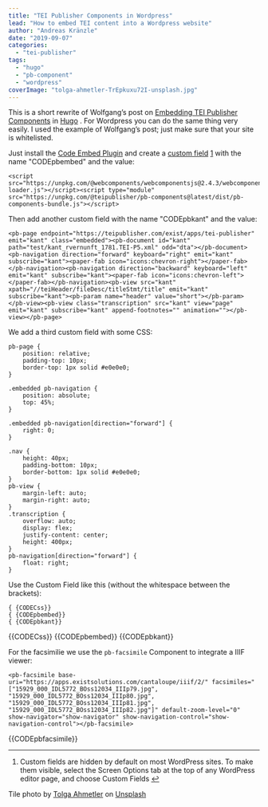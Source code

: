 ```yaml
---
title: "TEI Publisher Components in Wordpress"
lead: "How to embed TEI content into a Wordpress website"
author: "Andreas Kränzle"
date: "2019-09-07"
categories: 
  - "tei-publisher"
tags: 
  - "hugo"
  - "pb-component"
  - "wordpress"
coverImage: "tolga-ahmetler-TrEpkuxu72I-unsplash.jpg"
---
```


This is a short rewrite of Wolfgang’s post on [Embedding TEI Publisher Components](https://teipublisher.onrender.com/post/embedding-publisher/) in [Hugo](https://gohugo.io/) . For Wordpress you can do the same thing very easily. I used the example of Wolfgang’s post; just make sure that your site is whitelisted.

Just install the [Code Embed Plugin](https://de.wordpress.org/plugins/simple-embed-code/) and create a [custom field](https://wordpress.org/support/article/custom-fields/) [1](#fn:1) with the name "CODEpbembed" and the value:

```
<script src="https://unpkg.com/@webcomponents/webcomponentsjs@2.4.3/webcomponents-loader.js"></script><script type="module" src="https://unpkg.com/@teipublisher/pb-components@latest/dist/pb-components-bundle.js"></script>
```

Then add another custom field with the name "CODEpbkant" and the value:

```
<pb-page endpoint="https://teipublisher.com/exist/apps/tei-publisher" emit="kant" class="embedded"><pb-document id="kant" path="test/kant_rvernunft_1781.TEI-P5.xml" odd="dta"></pb-document><pb-navigation direction="forward" keyboard="right" emit="kant" subscribe="kant"><paper-fab icon="icons:chevron-right"></paper-fab></pb-navigation><pb-navigation direction="backward" keyboard="left" emit="kant" subscribe="kant"><paper-fab icon="icons:chevron-left"></paper-fab></pb-navigation><pb-view src="kant" xpath="//teiHeader/fileDesc/titleStmt/title" emit="kant" subscribe="kant"><pb-param name="header" value="short"></pb-param></pb-view><pb-view class="transcription" src="kant" view="page" emit="kant" subscribe="kant" append-footnotes="" animation=""></pb-view></pb-page>
```

We add a third custom field with some CSS:

```
pb-page {
    position: relative;
    padding-top: 10px;
    border-top: 1px solid #e0e0e0;
}

.embedded pb-navigation {
    position: absolute;
    top: 45%;
}

.embedded pb-navigation[direction="forward"] {
    right: 0;
}

.nav {
    height: 40px;
    padding-bottom: 10px;
    border-bottom: 1px solid #e0e0e0;
}
pb-view {
    margin-left: auto;
    margin-right: auto;
}
.transcription {
    overflow: auto;
    display: flex;
    justify-content: center;
    height: 400px;
}
pb-navigation[direction="forward"] {
    float: right;
}
```

Use the Custom Field like this (without the whitespace between the brackets):

```
{ {CODECss}}
{ {CODEpbembed}}
{ {CODEpbkant}}
```

{{CODECss}} {{CODEpbembed}} {{CODEpbkant}}

For the facsimilie we use the `pb-facsimile` Component to integrate a IIIF viewer:

```
<pb-facsimile base-uri="https://apps.existsolutions.com/cantaloupe/iiif/2/" facsimiles="["15929_000_IDL5772_BOss12034_IIIp79.jpg", "15929_000_IDL5772_BOss12034_IIIp80.jpg", "15929_000_IDL5772_BOss12034_IIIp81.jpg", "15929_000_IDL5772_BOss12034_IIIp82.jpg"]" default-zoom-level="0" show-navigator="show-navigator" show-navigation-control="show-navigation-control"></pb-facsimile>
```

{{CODEpbfacsimile}}

* * *

1. Custom fields are hidden by default on most WordPress sites. To make them visible, select the Screen Options tab at the top of any WordPress editor page, and choose Custom Fields [↩](#fnref1:1)

Tile photo by <a href="https://unsplash.com/@t_ahmetler?utm_source=unsplash&utm_medium=referral&utm_content=creditCopyText" target="unsplash">Tolga Ahmetler</a> on <a href="https://unsplash.com/s/photos/pack?utm_source=unsplash&utm_medium=referral&utm_content=creditCopyText" target="unsplash">Unsplash</a>